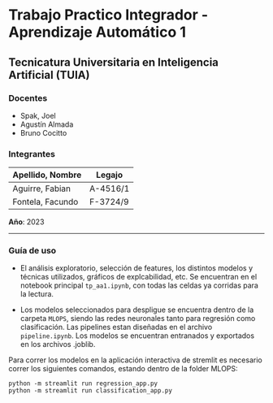 # Trabajo Practico Integrador - Aprendizaje Automático 1

## Tecnicatura Universitaria en Inteligencia Artificial (TUIA)

### **Docentes**

- Spak, Joel
- Agustín Almada
- Bruno Cocitto

### **Integrantes**

| Apellido, Nombre | Legajo |
| --- | --- |
| Aguirre, Fabian | A-4516/1 |
| Fontela, Facundo  | F-3724/9 |

**Año**: 2023

---

### Guía de uso

* El análisis exploratorio, selección de features, los distintos modelos y técnicas utilizados, gráficos de explcabilidad, etc. Se encuentran en el notebook principal `tp_aa1.ipynb`, con todas las celdas ya corridas para la lectura.

* Los modelos seleccionados para despligue se encuentra dentro de la carpeta `MLOPS`, siendo las redes neuronales tanto para regresión como clasificación. Las pipelines estan diseñadas en el archivo `pipeline.ipynb`. Los modelos se encuentran entranados y exportados en los archivos .joblib. 

Para correr los modelos en la aplicación interactiva de stremlit es necesario correr los siguientes comandos, estando dentro de la folder MLOPS:

```
python -m streamlit run regression_app.py
python -m streamlit run classification_app.py
```

